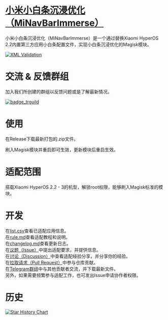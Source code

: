 # [小米小白条沉浸优化（MiNavBarImmerse）](https://ianzb.github.io/project/MiNavBarImmerse.html)

小米小白条沉浸优化（MiNavBarImmerse）是一个通过替换Xiaomi HyperOS 2.2内置第三方应用小白条配置文件，实现小白条沉浸优化的Magisk模块。

[![XML Validation]][XML Validation_url]

# 交流 & 反馈群组
加入我们所创建的群组以反馈问题或是了解最新情况。

[![badge_trguild]][trguild_url]

# 使用

在Release下载最新打包的.zip文件。

刷入Magisk模块并重启即可生效，更新模块后重启生效。

# 适配范围

搭载Xiaomi HyperOS 2.2 - 3的机型，解锁root权限，能够刷入Magisk标准的模块。

# 开发

在[list.csv](list.csv)查看已适配应用信息。  
在[rule.md](rule.md)查看适配教程和说明。  
在[changelog.md](changelog.md)查看更新日志。  
在[议题（Issue）](https://github.com/Ianzb/MiNavBarImmerse/issues)中提出适配要求，并提供信息。  
在[讨论（Discussion）](https://github.com/Ianzb/MiNavBarImmerse/discussions)中查看适配经验分享，并分享你的经验。  
在[拉取请求（Pull Request）](https://github.com/Ianzb/MiNavBarImmerse/pulls)中参与仓库贡献。  
在[Telegram群组](https://t.me/MiNavBarImmerse)中与其他贡献者交流，并下载最新文件。  
另外，如果需要频繁参与适配工作，也可发出Issue申请协作者权限。  

# 历史

[![Star History Chart](https://api.star-history.com/svg?repos=Ianzb/MiNavBarImmerse&type=Date)](https://www.star-history.com/#Ianzb/MiNavBarImmerse&Date)



[XML Validation]: https://github.com/Ianzb/MiNavBarImmerse/actions/workflows/Check%20&%20Release.yml/badge.svg
[XML Validation_url]: https://github.com/Ianzb/MiNavBarImmerse/actions/workflows/Check%20&%20Release.yml

[badge_trguild]: https://img.shields.io/badge/TG-群组-4991D3?style=for-the-badge&logo=telegram
[trguild_url]: https://t.me/MiNavBarImmerse